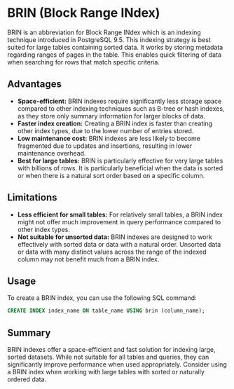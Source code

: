 # BRIN (Block Range INdex)

BRIN is an abbreviation for Block Range INdex which is an indexing technique introduced in PostgreSQL 9.5. This indexing strategy is best suited for large tables containing sorted data. It works by storing metadata regarding ranges of pages in the table. This enables quick filtering of data when searching for rows that match specific criteria.

## Advantages

- **Space-efficient:** BRIN indexes require significantly less storage space compared to other indexing techniques such as B-tree or hash indexes, as they store only summary information for larger blocks of data.
- **Faster index creation:** Creating a BRIN index is faster than creating other index types, due to the lower number of entries stored.
- **Low maintenance cost:** BRIN indexes are less likely to become fragmented due to updates and insertions, resulting in lower maintenance overhead.
- **Best for large tables:** BRIN is particularly effective for very large tables with billions of rows. It is particularly beneficial when the data is sorted or when there is a natural sort order based on a specific column.

## Limitations

- **Less efficient for small tables:** For relatively small tables, a BRIN index might not offer much improvement in query performance compared to other index types.
- **Not suitable for unsorted data:** BRIN indexes are designed to work effectively with sorted data or data with a natural order. Unsorted data or data with many distinct values across the range of the indexed column may not benefit much from a BRIN index.

## Usage

To create a BRIN index, you can use the following SQL command:

```sql
CREATE INDEX index_name ON table_name USING brin (column_name);
```

## Summary

BRIN indexes offer a space-efficient and fast solution for indexing large, sorted datasets. While not suitable for all tables and queries, they can significantly improve performance when used appropriately. Consider using a BRIN index when working with large tables with sorted or naturally ordered data.